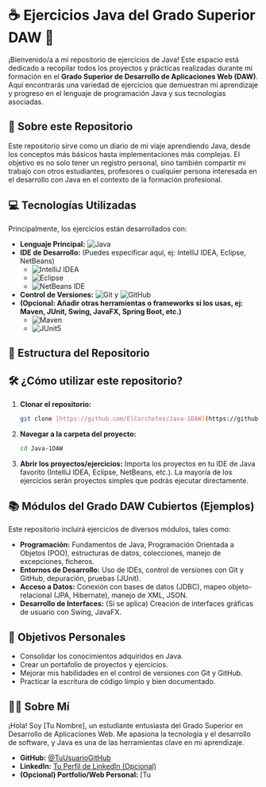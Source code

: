 # ☕ Ejercicios Java del Grado Superior DAW 🚀

¡Bienvenido/a a mi repositorio de ejercicios de Java! Este espacio está dedicado a recopilar todos los proyectos y prácticas realizadas durante mi formación en el **Grado Superior de Desarrollo de Aplicaciones Web (DAW)**. Aquí encontrarás una variedad de ejercicios que demuestran mi aprendizaje y progreso en el lenguaje de programación Java y sus tecnologías asociadas.

## 🌟 Sobre este Repositorio

Este repositorio sirve como un diario de mi viaje aprendiendo Java, desde los conceptos más básicos hasta implementaciones más complejas. El objetivo es no solo tener un registro personal, sino también compartir mi trabajo con otros estudiantes, profesores o cualquier persona interesada en el desarrollo con Java en el contexto de la formación profesional.

## 💻 Tecnologías Utilizadas

Principalmente, los ejercicios están desarrollados con:

* **Lenguaje Principal:** ![Java](https://img.shields.io/badge/Java-ED8B00?style=for-the-badge&logo=openjdk&logoColor=white)
* **IDE de Desarrollo:** (Puedes especificar aquí, ej: IntelliJ IDEA, Eclipse, NetBeans)
    * ![IntelliJ IDEA](https://img.shields.io/badge/IntelliJ%20IDEA-000000.svg?style=for-the-badge&logo=intellij-idea&logoColor=white)
    * ![Eclipse](https://img.shields.io/badge/Eclipse-2C2255?style=for-the-badge&logo=eclipse&logoColor=white)
    * ![NetBeans IDE](https://img.shields.io/badge/NetBeans%20IDE-1B6AC6.svg?style=for-the-badge&logo=apache-netbeans-ide&logoColor=white)
* **Control de Versiones:** ![Git](https://img.shields.io/badge/GIT-E44C30?style=for-the-badge&logo=git&logoColor=white) y ![GitHub](https://img.shields.io/badge/GitHub-100000?style=for-the-badge&logo=github&logoColor=white)
* **(Opcional: Añadir otras herramientas o frameworks si los usas, ej: Maven, JUnit, Swing, JavaFX, Spring Boot, etc.)**
    * ![Maven](https://img.shields.io/badge/Apache%20Maven-C71A36?style=for-the-badge&logo=apache-maven&logoColor=white)
    * ![JUnit5](https://img.shields.io/badge/JUnit5-25A162?style=for-the-badge&logo=junit5&logoColor=white)

## 📂 Estructura del Repositorio


## 🛠️ ¿Cómo utilizar este repositorio?

1.  **Clonar el repositorio:**
    ```bash
    git clone [https://github.com/ElCorchetes/Java-1DAW](https://github.com/ElCorchetes/Java-1DAW)
    ```
2.  **Navegar a la carpeta del proyecto:**
    ```bash
    cd Java-1DAW
    ```
3.  **Abrir los proyectos/ejercicios:**
    Importa los proyectos en tu IDE de Java favorito (IntelliJ IDEA, Eclipse, NetBeans, etc.). La mayoría de los ejercicios serán proyectos simples que podrás ejecutar directamente.

## 📚 Módulos del Grado DAW Cubiertos (Ejemplos)

Este repositorio incluirá ejercicios de diversos módulos, tales como:

* **Programación:** Fundamentos de Java, Programación Orientada a Objetos (POO), estructuras de datos, colecciones, manejo de excepciones, ficheros.
* **Entornos de Desarrollo:** Uso de IDEs, control de versiones con Git y GitHub, depuración, pruebas (JUnit).
* **Acceso a Datos:** Conexión con bases de datos (JDBC), mapeo objeto-relacional (JPA, Hibernate), manejo de XML, JSON.
* **Desarrollo de Interfaces:** (Si se aplica) Creación de interfaces gráficas de usuario con Swing, JavaFX.

## 🎯 Objetivos Personales

* Consolidar los conocimientos adquiridos en Java.
* Crear un portafolio de proyectos y ejercicios.
* Mejorar mis habilidades en el control de versiones con Git y GitHub.
* Practicar la escritura de código limpio y bien documentado.

## 🙋‍♂️ Sobre Mí

¡Hola! Soy [Tu Nombre], un estudiante entusiasta del Grado Superior en Desarrollo de Aplicaciones Web. Me apasiona la tecnología y el desarrollo de software, y Java es una de las herramientas clave en mi aprendizaje.

* **GitHub:** [@TuUsuarioGitHub](https://github.com/TuUsuarioGitHub)
* **LinkedIn:** [Tu Perfil de LinkedIn (Opcional)](https://www.linkedin.com/in/tu-perfil/)
* **(Opcional) Portfolio/Web Personal:** [Tu
